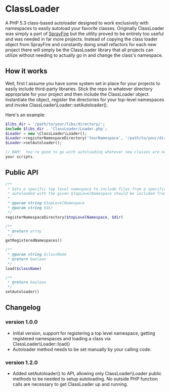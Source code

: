 # ClassLoader

A PHP 5.3 class-based autoloader designed to work exclusively with namespaces to
easily autoload your favorite classes.  Originally ClassLoader was simply a part
of [SprayFire](http://github.com/cspray/SprayFire) but the utility proved to be
entirely too useful and was needed in far more projects.  Instead of copying the
class loader object from SprayFire and constantly doing small refactors for each
new project there will simply be the ClassLoader library that all projects can
utilize without needing to actually go in and change the class's namespace.

## How it works

Well, first I assume you have some system set in place for your projects to easily
include third-party libraries.  Stick the repo in whatever directory appropriate
for your project and then include the ClassLoader object.  Instantiate the object,
register the directories for your top-level namespaces and invoke ClassLoader\Loader::setAutoloader().

Here's an example:

```php
$libs_dir = '/path/to/your/libs/directory/';
include $libs_dir . 'ClassLoader/Loader.php';
$Loader = new \ClassLoader\Loader();
$Loader->registerNamespaceDirectory('YourNamespace', '/path/to/your/dir/holding/namespace');
$Loader->setAutoloader();

// BAM!  You're good to go with autoloading whatever new classes are needed by
your scripts.

```

## Public API

```php
/**
 * Sets a specific top level namespace to include files from a specific directory; all classes
 * autoloaded with the given $topLevelNamespace should be included from $dir.
 *
 * @param string $topLevelNamespace
 * @param string $dir
 */
registerNamespaceDirectory($topLevelNamespace, $dir)

/**
 * @return array
 */
getRegisteredNamespaces()

/**
 * @param string $className
 * @return boolean
 */
load($className)

/**
 * @return boolean
 */
setAutoloader()
```

## Changelog

### version 1.0.0

- Initial version, support for registering a top level namespace, getting registered
namespaces and loading a class via ClassLoader\Loader::load()
- Autoloader method needs to be set manually by your calling code.

### version 1.2.0

- Added setAutoloader() to API, allowing only ClassLoader\Loader public methods
to be needed to setup autoloading.  No outside PHP function calls are necessary
to get ClassLoader up and running.